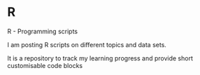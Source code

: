 # R
R - Programming scripts

I am posting R scripts on different topics and data sets.

It is a repository to track my learning progress and provide short customisable code blocks
